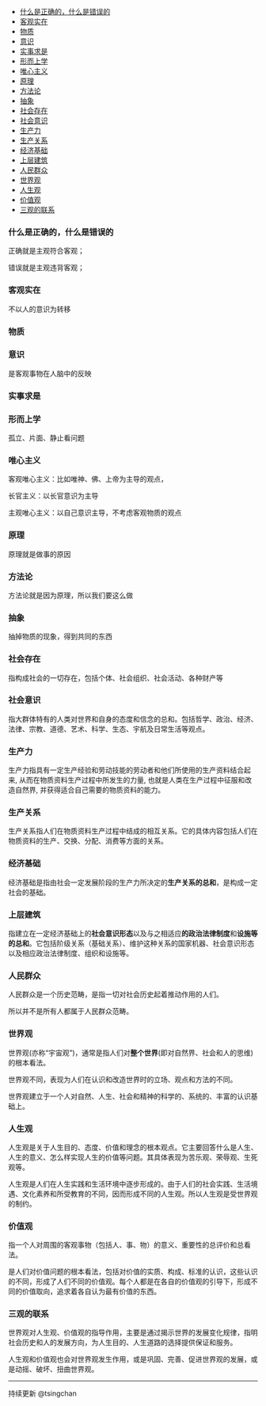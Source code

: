 

- [什么是正确的，什么是错误的](#什么是正确的什么是错误的)
- [客观实在](#客观实在)
- [物质](#物质)
- [意识](#意识)
- [实事求是](#实事求是)
- [形而上学](#形而上学)
- [唯心主义](#唯心主义)
- [原理](#原理)
- [方法论](#方法论)
- [抽象](#抽象)
- [社会存在](#社会存在)
- [社会意识](#社会意识)
- [生产力](#生产力)
- [生产关系](#生产关系)
- [经济基础](#经济基础)
- [上层建筑](#上层建筑)
- [人民群众](#人民群众)
- [世界观](#世界观)
- [人生观](#人生观)
- [价值观](#价值观)
- [三观的联系](#三观的联系)



### 什么是正确的，什么是错误的
正确就是主观符合客观；

错误就是主观违背客观；

### 客观实在

不以人的意识为转移

### 物质


### 意识

是客观事物在人脑中的反映

### 实事求是

### 形而上学

孤立、片面、静止看问题

### 唯心主义

客观唯心主义：比如唯神、佛、上帝为主导的观点，

长官主义：以长官意识为主导

主观唯心主义：以自己意识主导，不考虑客观物质的观点

### 原理

原理就是做事的原因

### 方法论

方法论就是因为原理，所以我们要这么做

### 抽象

抽掉物质的现象，得到共同的东西

### 社会存在

指构成社会的一切存在，包括个体、社会组织、社会活动、各种财产等

### 社会意识

指大群体特有的人类对世界和自身的态度和信念的总和。包括哲学、政治、经济、法律、宗教、道德、艺术、科学、生态、宇航及日常生活等观点。

### 生产力
生产力指具有一定生产经验和劳动技能的劳动者和他们所使用的生产资料结合起来, 从而在物质资料生产过程中所发生的力量, 也就是人类在生产过程中征服和改造自然界, 并获得适合自己需要的物质资料的能力。

### 生产关系

生产关系指人们在物质资料生产过程中结成的相互关系。它的具体内容包括人们在物质资料的生产、交换、分配、消费等方面的关系。

### 经济基础

经济基础是指由社会一定发展阶段的生产力所决定的**生产关系的总和**，是构成一定社会的基础。

### 上层建筑
指建立在一定经济基础上的**社会意识形态**以及与之相适应**的政治法律制度**和**设施等的总和**。它包括阶级关系（基础关系）、维护这种关系的国家机器、社会意识形态以及相应政治法律制度、组织和设施等。 

### 人民群众

人民群众是一个历史范畴，是指一切对社会历史起着推动作用的人们。

所以并不是所有人都属于人民群众范畴。

### 世界观
世界观(亦称“宇宙观”)，通常是指人们对**整个世界**(即对自然界、社会和人的思维)的根本看法。

世界观不同，表现为人们在认识和改造世界时的立场、观点和方法的不同。

世界观建立于一个人对自然、人生、社会和精神的科学的、系统的、丰富的认识基础上。

### 人生观

人生观是关于人生目的、态度、价值和理念的根本观点。它主要回答什么是人生、人生的意义、怎么样实现人生的价值等问题。其具体表现为苦乐观、荣辱观、生死观等。

人生观是人们在人生实践和生活环境中逐步形成的。由于人们的社会实践、生活境遇、文化素养和所受教育的不同，因而形成不同的人生观。所以人生观是受世界观的制约。

### 价值观

指一个人对周围的客观事物（包括人、事、物）的意义、重要性的总评价和总看法。

是人们对价值问题的根本看法，包括对价值的实质、构成、标准的认识，这些认识的不同，形成了人们不同的价值观。每个人都是在各自的价值观的引导下，形成不同的价值取向，追求着各自认为最有价值的东西。

### 三观的联系

世界观对人生观、价值观的指导作用，主要是通过揭示世界的发展变化规律，指明社会历史和人的发展方向，为人生目的、人生道路的选择提供保证和服务。

人生观和价值观也会对世界观发生作用，或是巩固、完善、促进世界观的发展，或是动摇、破坏、扭曲世界观。


----

持续更新 @tsingchan